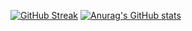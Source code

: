 
[![GitHub Streak](https://streak-stats.demolab.com?user=zlrkw11&hide_border=true&border_radius=0&card_width=550&card_height=170)](https://git.io/streak-stats)
[![Anurag's GitHub stats](https://github-readme-stats.vercel.app/api?username=zlrkw11)](https://github.com/anuraghazra/github-readme-stats)
